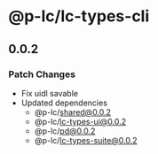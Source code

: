 # @p-lc/lc-types-cli

## 0.0.2

### Patch Changes

- Fix uidl savable
- Updated dependencies
  - @p-lc/shared@0.0.2
  - @p-lc/lc-types-ui@0.0.2
  - @p-lc/pd@0.0.2
  - @p-lc/lc-types-suite@0.0.2
